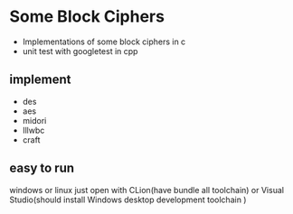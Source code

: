 # Some  Block Ciphers
- Implementations of some  block ciphers in c 
- unit test with googletest in cpp

## implement

- des
- aes
- midori
- lllwbc
- craft

## easy to run 
windows or linux just open with CLion(have bundle all toolchain) or Visual Studio(should install Windows desktop development toolchain )